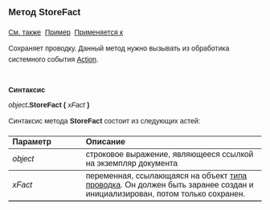 <html>
<head>
<title>Документ\StoreFact</title>
</head>

<body>

<p><strong><font size="4" face="Arial">Метод StoreFact<br>
<br>
</font></strong><font face="Arial"><a href="../Asdoc.html">См. также</a>&nbsp;
<u>Пример</u>&nbsp; <a href="../Asdoc.html">Применяется к</a></font></p>

<p class="label"><font face="Arial">Сохраняет проводку. Данный метод 
нужно вызывать из обработика системного события <a href="../../ScriptProcs/Action.html">
Action</a>.</font></p>

<p class="label">&nbsp;</p>

<p class="label"><font face="Arial"><b>Синтаксис</b></font></p>

<p><font face="Arial"><em>object</em><strong>.StoreFact (</strong><em> 
xFact</em><strong>
)</strong></font></p>

<p><font face="Arial">Синтаксис метода <strong>StoreFact</strong>
состоит из следующих астей:</font></p>

<table border="1" cellPadding="5" cols="2" frame="below" rules="rows">
<TBODY>
  <tr vAlign="top">
    <td class="label" width="29%"><font face="Arial"><b>Параметр</b></font></td>
    <td class="label" width="71%"><font face="Arial"><strong>Описание</strong></font></td>
  </tr>
  <tr>
    <td width="29%"><font face="Arial"><em>object</em></font></td>
    <td width="71%"><font face="Arial">строковое выражение, являющееся 
	ссылкой на экземпляр документа</font></td>
  </tr>
  <tr>
    <td width="29%"><font face="Arial"><em>xFact</em></font></td>
    <td width="71%"><font face="Arial">переменная, ссылающаяся на 
	объект <a href="../Functions/AccManagement/CreateFact.html">типа проводка</a>. 
	Он должен быть заранее создан и инициализирован, потом только сохранен.</font></td>
  </tr>
</table>
</body>
</html>
